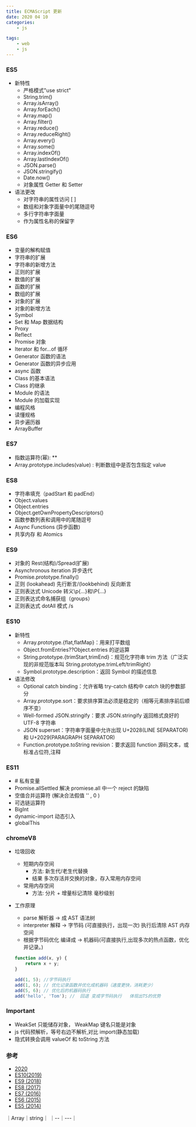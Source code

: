 ```yaml
---
title: ECMAScript 更新
date: 2020 04 10
categories:
    - js

tags:
    - web
    - js
---
```


### ES5

-   新特性
    -   严格模式"use strict"
    -   String.trim()
    -   Array.isArray()
    -   Array.forEach()
    -   Array.map()
    -   Array.filter()
    -   Array.reduce()
    -   Array.reduceRight()
    -   Array.every()
    -   Array.some()
    -   Array.indexOf()
    -   Array.lastIndexOf()
    -   JSON.parse()
    -   JSON.stringify()
    -   Date.now()
    -   对象属性 Getter 和 Setter
-   语法更改
    -   对字符串的属性访问 [ ]
    -   数组和对象字面量中的尾随逗号
    -   多行字符串字面量
    -   作为属性名称的保留字

### ES6

-   变量的解构赋值
-   字符串的扩展
-   字符串的新增方法
-   正则的扩展
-   数值的扩展
-   函数的扩展
-   数组的扩展
-   对象的扩展
-   对象的新增方法
-   Symbol
-   Set 和 Map 数据结构
-   Proxy
-   Reflect
-   Promise 对象
-   Iterator 和 for...of 循环
-   Generator 函数的语法
-   Generator 函数的异步应用
-   async 函数
-   Class 的基本语法
-   Class 的继承
-   Module 的语法
-   Module 的加载实现
-   编程风格
-   读懂规格
-   异步遍历器
-   ArrayBuffer

### ES7

-   指数运算符(幂): \*\*
-   Array.prototype.includes(value) : 判断数组中是否包含指定 value

### ES8

-   字符串填充（padStart 和 padEnd）
-   Object.values
-   Object.entries
-   Object.getOwnPropertyDescriptors()
-   函数参数列表和调用中的尾随逗号
-   Async Functions (异步函数)
-   共享内存 和 Atomics

### ES9

-   对象的 Rest(结构)/Spread(扩展)
-   Asynchronous iteration 异步迭代
-   Promise.prototype.finally()
-   正则 (lookahead) 先行断言/(lookbehind) 反向断言
-   正则表达式 Unicode 转义\p{...}和\P{...}
-   正则表达式命名捕获组（groups）
-   正则表达式 dotAll 模式 /s

### ES10

-   新特性
    -   Array.prototype.{flat,flatMap}：用来打平数组
    -   Object.fromEntries??Object.entries 的逆运算
    -   String.prototype.{trimStart,trimEnd}：规范化字符串 trim 方法（广泛实现的非规范版本叫 String.prototype.trimLeft/trimRight）
    -   Symbol.prototype.description：返回 Symbol 的描述信息
-   语法修改
    -   Optional catch binding：允许省略 try-catch 结构中 catch 块的参数部分
    -   Array.prototype.sort：要求排序算法必须是稳定的（相等元素排序前后顺序不变）
    -   Well-formed JSON.stringify：要求 JSON.stringify 返回格式良好的 UTF-8 字符串
    -   JSON superset：字符串字面量中允许出现 U+2028(LINE SEPARATOR)和 U+2029(PARAGRAPH SEPARATOR)
    -   Function.prototype.toString revision：要求返回 function 源码文本，或标准占位符,注释

### ES11

-   \# 私有变量
-   Promise.allSettled 解决 promiese.all 中一个 reject 的缺陷
-   空值合并运算符 (解决合法假值 '' , 0 )
-   可选链运算符
-   BigInt
-   dynamic-import 动态引入
-   globalThis

### chromeV8

-   垃圾回收

    -   短期内存空间
        -   方法: 新生代/老生代替换
        -   结果 多次存活并交换的对象，存入常用内存空间
    -   常用内存空间
        -   方法: 分片 + 增量标记清除 毫秒级别

-   工作原理

    -   parse 解析器 -> 成 AST 语法树
    -   interpreter 解释 -> 字节码 (可直接执行，出现一次) 执行后清除 AST 内存空间
    -   根据字节码优化 编译成 -> 机器码(可直接执行,出现多次的热点函数，优化并记录。)

    ```js
    function add(x, y) {
        return x + y;
    }

    add(1, 5); //字节码执行
    add(1, 6); // 优化记录函数并优化成机器码（速度更快，消耗更少）
    add(5, 6); // 优化后的机器码执行
    add('hello', 'Tom'); //  回退 变成字节码执行   体现出TS的优势
    ```

### Important

-   WeakSet 只能储存对象， WeakMap 键名只能是对象
-   js 代码预解析，等号右边不解析,对比 import(静态加载)
-   隐式转换会调用 valueOf 和 toString 方法

### 参考

-   [2020](https://blog.csdn.net/duyujian706709149/article/details/104014127)
-   [ES10(2019)](http://www.ayqy.net/blog/es2019/)
-   [ES9 (2018)](https://www.html.cn/archives/9990)
-   [ES8 (2017)](https://www.html.cn/archives/9981)
-   [ES7 (2016)](https://www.jianshu.com/p/df0d1fd010bb)
-   [ES6 (2015)](https://es6.ruanyifeng.com/#docs/arraybuffer)
-   [ES5 (2014)](https://www.w3school.com.cn/js/js_es5.asp)


｜Array｜string｜
｜--｜---｜